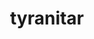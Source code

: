 ---
id: 248
title: tyranitar
types: [rock,dark]
image: https://raw.githubusercontent.com/PokeAPI/sprites/master/sprites/pokemon/248.png
---